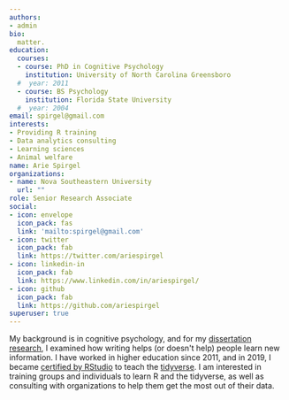 ```yaml
---
authors:
- admin
bio: 
  matter.
education:
  courses:
  - course: PhD in Cognitive Psychology
    institution: University of North Carolina Greensboro
  #  year: 2011
  - course: BS Psychology
    institution: Florida State University
  #  year: 2004
email: spirgel@gmail.com
interests:
- Providing R training
- Data analytics consulting
- Learning sciences
- Animal welfare
name: Arie Spirgel
organizations:
- name: Nova Southeastern University
  url: ""
role: Senior Research Associate
social:
- icon: envelope
  icon_pack: fas
  link: 'mailto:spirgel@gmail.com'
- icon: twitter
  icon_pack: fab
  link: https://twitter.com/ariespirgel
- icon: linkedin-in
  icon_pack: fab
  link: https://www.linkedin.com/in/ariespirgel/
- icon: github
  icon_pack: fab
  link: https://github.com/ariespirgel
superuser: true
---
```


My background is in cognitive psychology, and for my [dissertation research](https://link.springer.com/article/10.1007/s10648-014-9290-2), I examined how writing helps (or doesn't help) people learn new information. I have worked in higher education since 2011, and in 2019, I became [certified by RStudio](https://education.rstudio.com/trainers/) to teach the [tidyverse](https://www.tidyverse.org/). I am interested in training groups and individuals to learn R and the tidyverse, as well as consulting with organizations to help them get the most out of their data.
